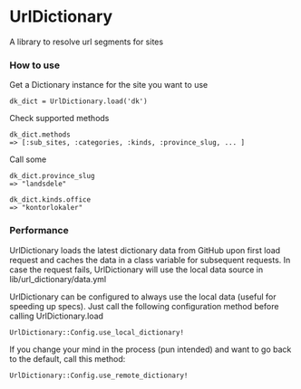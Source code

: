 # UrlDictionary

A library to resolve url segments for sites

### How to use

Get a Dictionary instance for the site you want to use

    dk_dict = UrlDictionary.load('dk')

Check supported methods

    dk_dict.methods
    => [:sub_sites, :categories, :kinds, :province_slug, ... ]

Call some

    dk_dict.province_slug
    => "landsdele"

    dk_dict.kinds.office
    => "kontorlokaler"

### Performance

UrlDictionary loads the latest dictionary data from GitHub upon first load request and caches the data in a class variable for subsequent requests. In case the request fails, UrlDictionary will use the local data source in lib/url_dictionary/data.yml

UrlDictionary can be configured to always use the local data (useful for speeding up specs). Just call the following configuration method before calling UrlDictionary.load

    UrlDictionary::Config.use_local_dictionary!

If you change your mind in the process (pun intended) and want to go back to the default, call this method:

    UrlDictionary::Config.use_remote_dictionary!
